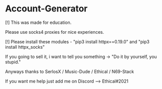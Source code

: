 # Account-Generator

[!] This was made for education.

Please use socks4 proxies for nice experiences.

[!] Please install these modules
    - "pip3 install httpx==0.19.0"
    and "pip3 install httpx_socks"

If you going to sell it, i want to tell you something -> "Do it by yourself, you stupid."

Anyways thanks to SerlosX / Music-Dude / Ethical / N69-Stack

If you want me help just add me on Discord --> Ethical#2021
